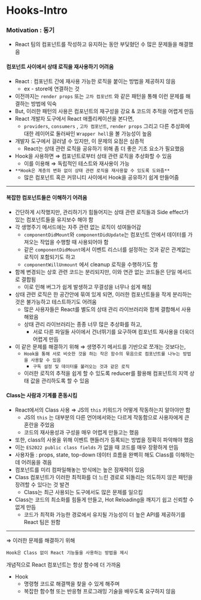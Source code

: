 # Hooks-Intro

### Motivation : 동기

* React 팀의 컴포넌트를 작성하고 유지하는 동안 부딪혔던 수 많은 문제들을 해결했음

#### 컴포넌트 사이에서 상태 로직을 재사용하기 어려움

* React : 컴포넌트 간에 재사용 가능한 로직을 붙이는 방법을 제공하지 않음
  * ex - store에 연결하는 것
* 이전까지는 `render props` 또는 `고차 컴포넌트` 와 같은 패턴을 통해 이런 문제를 해결하는 방법에 익숙
* But, 이러한 패턴의 사용은 컴포넌트의 재구성을 강요 & 코드의 추적을 어렵게 만듬
* React 개발자 도구에서 React 애플리케이션을 본다면,
  * `providers`, `consumers` , `고차 컴포넌트`, `render props` 그리고 다른 추상화에 대한 레이어로 둘러싸인 `Wrapper hell`을 볼 가능성이 높음
* 개발자 도구에서 걸러낼 수 있지만, 이 문제의 요점은 심층적
  * React는 상태 관련 로직을 공유하기 위해 좀 더 좋은 기초 요소가 필요했음
* Hook을 사용하면 ⇒ 컴포넌트로부터 상태 관련 로직을 추상화할 수 있음
  * 이를 이용해 ⇒ 독립적인 테스트와 재사용이 가능
* `**Hook은 계층의 변화 없이 상태 관련 로직을 재사용할 수 있도록 도와줌**`
  * 많은 컴포넌트 혹은 커뮤니티 사이에서 Hook을 공유하기 쉽게 만들어줌

***

#### 복잡한 컴포넌트들은 이해하기 어려움

* 간단하게 시작했지만, 관리하기가 힘들어지는 상태 관련 로직들과 Side effect가 있는 컴포넌트들을 유지보수 해야 함
* 각 생명주기 메서드에는 자주 관련 없는 로직이 섞여들어감
  * `componentDidMount`와 `componentDidUpdate`는 컴포넌트 안에서 데이터를 가져오는 작업을 수행할 때 사용되어야 함
  * 같은 `componentDidMount`에서 이벤트 리스너를 설정하는 것과 같은 관계없는 로직이 포함되기도 하고
  * `componentWillUnmount` 에서 cleanup 로직을 수행하기도 함
* 함께 변경되는 상호 관련 코드는 분리되지만, 이와 연관 없는 코드들은 단일 메서드로 결합됨
  * 이로 인해 버그가 쉽게 발생하고 무결성을 너무나 쉽게 해침
* 상태 관련 로직은 한 공간안에 묶여 있게 되면, 이러한 컴포넌트들을 작게 분리하는 것은 불가능하고 테스트하기도 어려움
  * 많은 사용자들은 React를 별도의 상태 관리 라이브러리와 함께 결합해서 사용해왔음
  * 상태 관리 라이브러리는 종종 너무 많은 추상화를 하고,
    * 서로 다른 파일들 사이에서 건너뛰기를 요구하며 컴포넌트 재사용을 더욱더 어렵게 만듬
* 이 같은 문제를 해결하기 위해 ⇒ 생명주기 메서드를 기반으로 쪼개는 것보다는,
  * `Hook을 통해 서로 비슷한 것을 하는 작은 함수의 묶음으로 컴포넌트를 나누는 방법을 사용할 수 있음`
    * `구독 설정 및 데이터를 불러오는 것과 같은 로직`
  * 이러한 로직의 추적을 쉽게 할 수 있도록 reducer를 활용해 컴포넌트의 지역 상태 값을 관리하도록 할 수 있음

#### Class는 사람과 기계를 혼동시킴

* React에서의 Class 사용 ⇒ JS의 `this` 키워드가 어떻게 작동하는지 알아야만 함
  * JS의 `this` 는 대부분의 다른 언어에서와는 다르게 작동함으로 사용자에게 큰 혼란을 주었음
  * 코드의 재사용성과 구성을 매우 어렵게 만들고는 했음
* 또한, class의 사용을 위해 이벤트 핸들러가 등록되는 방법을 정확히 파악해야 했음
* 이는 `ES2022 public class fields` 가 없을 때 코드를 매우 장황하게 만듬
* 사용자들 : props, state, top-down 데이터 흐름을 완벽히 해도 Class를 이해하는 데 어려움을 겪음
* 컴포넌트를 미리 컴파일해놓는 방식에는 높은 잠재력이 있음
* Class 컴포넌트가 이러한 최적화를 더 느린 경로로 되돌리는 의도하지 않은 패턴을 장려할 수 있다는 것 발견
  * Class는 최근 사용되는 도구에서도 많은 문제를 일으킴
* Class는 코드의 최소화를 힘들게 만들고, Hot Reloading을 깨지기 쉽고 신뢰할 수 없게 만듬
  * 코드가 최적화 가능한 경로에서 유지될 가능성이 더 높은 API를 제공하기를 React 팀은 원함

***

⇒ 이러한 문제를 해결하기 위해

`Hook은 Class 없이 React 기능들을 사용하는 방법을 제시`

개념적으로 React 컴포넌트는 항상 함수에 더 가까움

* Hook
  * 명령형 코드로 해결책을 찾을 수 있게 해주며
  * 복잡한 함수형 또는 반응형 프로그래밍 기술을 배우도록 요구하지 않음
